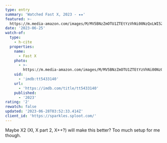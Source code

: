 ```yaml
---
type: entry
summary: 'Watched Fast X, 2023 - ★★'
featured: >-
  https://m.media-amazon.com/images/M/MV5BNzZmOTU1ZTEtYzVhNi00NzQxLWI5ZjAtNWNhNjEwY2E3YmZjXkEyXkFqcGdeQXVyODk4OTc3MTY@._V1_SX300.jpg
date: '2023-06-25'
watch-of:
  type:
    - h-cite
  properties:
    name:
      - Fast X
    photo:
      - >-
        https://m.media-amazon.com/images/M/MV5BNzZmOTU1ZTEtYzVhNi00NzQxLWI5ZjAtNWNhNjEwY2E3YmZjXkEyXkFqcGdeQXVyODk4OTc3MTY@._V1_SX300.jpg
    uid:
      - 'imdb:tt5433140'
    url:
      - 'https://imdb.com/title/tt5433140'
    published:
      - '2023'
rating: '2'
rewatch: false
updated: '2023-06-28T03:52:33.414Z'
client_id: 'https://sparkles.sploot.com/'
---
```

Maybe X2 (XI, X part 2, X++?) will make this better? Too much setup for me though.

